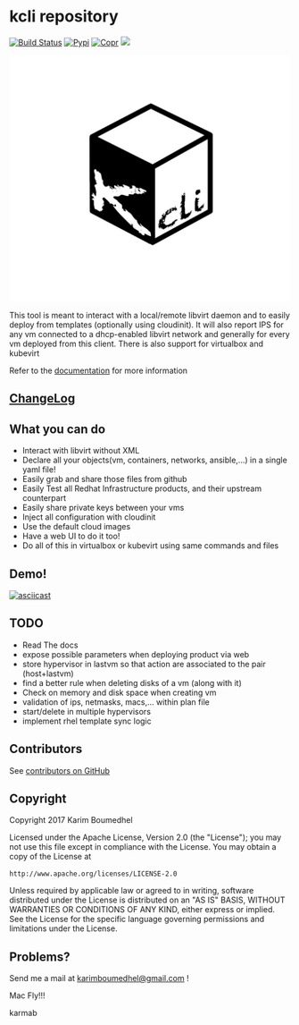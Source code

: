 # kcli repository

[![Build Status](https://travis-ci.org/karmab/kcli.svg?branch=master)](https://travis-ci.org/karmab/kcli)
[![Pypi](http://img.shields.io/pypi/v/kcli.svg)](https://pypi.python.org/pypi/kcli/)
[![Copr](https://copr.fedorainfracloud.org/coprs/karmab/kcli/package/kcli/status_image/last_build.png)](https://copr.fedorainfracloud.org/coprs/karmab/kcli/package/kcli)
[![](https://images.microbadger.com/badges/image/karmab/kcli.svg)](https://microbadger.com/images/karmab/kcli "Get your own image badge on microbadger.com")

![Screenshot](kcli.jpg)

This tool is meant to interact with a local/remote libvirt daemon and to easily deploy from templates (optionally using cloudinit).
It will also report IPS for any vm connected to a dhcp-enabled libvirt network and generally for every vm deployed from this client.
There is also support for virtualbox and kubevirt

Refer to the [documentation](https://kcli.readthedocs.io) for more information

## [ChangeLog](https://github.com/karmab/kcli/wiki)

##  What you can do

- Interact with libvirt without XML
- Declare all your objects(vm, containers, networks, ansible,...) in a single yaml file!
- Easily grab and share those files from github
- Easily Test all Redhat Infrastructure products, and their upstream counterpart
- Easily share private keys between your vms
- Inject all configuration with cloudinit
- Use the default cloud images
- Have a web UI to do it too!
- Do all of this in virtualbox or kubevirt using same commands and files

## Demo!

[![asciicast](https://asciinema.org/a/153423.png)](https://asciinema.org/a/153423?autoplay=1)

## TODO

- Read The docs
- expose possible parameters when deploying product via web
- store hypervisor in lastvm so that action are associated to the pair (host+lastvm)
- find a better rule when deleting disks of a vm (along with it)
- Check on memory and disk space when creating vm
- validation of ips, netmasks, macs,...  within plan file
- start/delete in multiple hypervisors 
- implement rhel template sync logic

## Contributors

See [contributors on GitHub](https://github.com/karmab/kcli/graphs/contributors)

## Copyright

Copyright 2017 Karim Boumedhel

Licensed under the Apache License, Version 2.0 (the "License");
you may not use this file except in compliance with the License.
You may obtain a copy of the License at

    http://www.apache.org/licenses/LICENSE-2.0

Unless required by applicable law or agreed to in writing, software
distributed under the License is distributed on an "AS IS" BASIS,
WITHOUT WARRANTIES OR CONDITIONS OF ANY KIND, either express or implied.
See the License for the specific language governing permissions and
limitations under the License.

## Problems?

Send me a mail at [karimboumedhel@gmail.com](mailto:karimboumedhel@gmail.com) !

Mac Fly!!!

karmab
